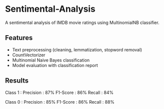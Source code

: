 # Sentimental-Analysis

A sentimental analysis of IMDB movie ratings using MultinomialNB classifier. 

## Features
- Text preprocessing (cleaning, lemmatization, stopword removal)
- CountVectorizer
- Multinomial Naive Bayes classification
- Model evaluation with classification report

## Results 
Class 1 :
Precision : 87%
F1-Score : 86%
Recall : 84%

Class 0 :
Precision : 85%
F1-Score : 86%
Recall : 88%
